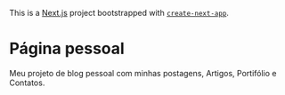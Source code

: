 This is a [Next.js](https://nextjs.org) project bootstrapped with [`create-next-app`](https://nextjs.org/docs/app/api-reference/cli/create-next-app).

# Página pessoal

Meu projeto de blog pessoal com minhas postagens, Artigos, Portifólio e Contatos.
